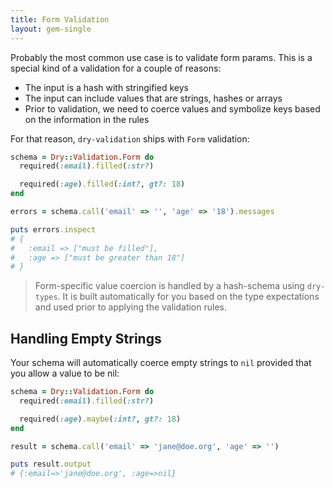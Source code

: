 ```yaml
---
title: Form Validation
layout: gem-single
---
```


Probably the most common use case is to validate form params. This is a special kind of a validation for a couple of reasons:

* The input is a hash with stringified keys
* The input can include values that are strings, hashes or arrays
* Prior to validation, we need to coerce values and symbolize keys based on the information in the rules

For that reason, `dry-validation` ships with `Form` validation:

``` ruby
schema = Dry::Validation.Form do
  required(:email).filled(:str?)

  required(:age).filled(:int?, gt?: 18)
end

errors = schema.call('email' => '', 'age' => '18').messages

puts errors.inspect
# {
#   :email => ["must be filled"],
#   :age => ["must be greater than 18"]
# }
```

> Form-specific value coercion is handled by a hash-schema using `dry-types`. It is built automatically for you based on the type expectations and used prior to applying the validation rules.

## Handling Empty Strings

Your schema will automatically coerce empty strings to `nil` provided that you allow a value to be nil:

``` ruby
schema = Dry::Validation.Form do
  required(:email).filled(:str?)

  required(:age).maybe(:int?, gt?: 18)
end

result = schema.call('email' => 'jane@doe.org', 'age' => '')

puts result.output
# {:email=>'jane@doe.org', :age=>nil}
```
